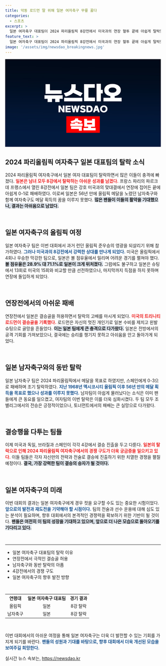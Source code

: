 ```yaml
---
title: 악동 로드먼 딸 위해 일본 여자축구 무릎 꿇다
categories:
  - 스포츠
excerpt: >
  일본 여자축구 대표팀이 2024 파리올림픽 8강전에서 미국과의 연장 혈투 끝에 아쉽게 탈락했습니다. 남자팀에 이어 여자팀마저 메달 획득의 꿈이 좌절되며 일본의 올림픽 여정은 막을 내렸습니다.
feature_text: >
  일본 여자축구 대표팀이 2024 파리올림픽 8강전에서 미국과의 연장 혈투 끝에 아쉽게 탈락했습니다. 남자팀에 이어 여자팀마저 메달 획득의 꿈이 좌절되며 일본의 올림픽 여정은 막을 내렸습니다.
image: '/assets/img/newsdao_breakingnews.jpg'
---
```


<p><img src="/assets/img/newsdao_breakingnews.jpg" alt="cryptoinkorea 속보" /></p>

<h2 data-ke-size="size26">2024 파리올림픽 여자축구 일본 대표팀의 탈락 소식</h2>

<p data-ke-size="size16">2024 파리올림픽 여자축구에서 일본 여자 대표팀이 탈락하면서 많은 이들이 충격에 빠졌다. <b><span style="color: #ee2323;">일본은 남녀 모두 8강에서 탈락하는 아쉬운 성과를 남겼다.</span></b> 프랑스 파리의 파르크 데 프랭스에서 열린 8강전에서 일본 팀은 강호 미국과의 맞대결에서 연장에 접어든 끝에 아쉽게 0-1로 패배하였다. 이로써 일본은 56년 만에 올림픽 메달을 노렸던 남자축구와 함께 여자축구도 메달 획득의 꿈을 이루지 못했다. <b><span style="background-color: #21538527;">많은 팬들이 이들의 활약을 기대했으나, 결과는 아쉬움으로 남았다.</span></b></p>

<p data-ke-size="size16">&nbsp;</p>

<h2 data-ke-size="size26">일본 여자축구의 올림픽 여정</h2>

<p data-ke-size="size16">일본 여자축구 팀은 이번 대회에서 과거 런던 올림픽 준우승의 영광을 되살리기 위해 참가하였다. <b><span style="color: #1a5490;">그러나 미국과의 8강전에서 강력한 상대를 만나게 되었다.</span></b> 미국은 올림픽에서 4회나 우승한 막강한 팀으로, 일본은 볼 점유율에서 밀리며 어려운 경기를 펼쳐야 했다. <b><span style="background-color: #21538527;">볼 점유율은 28.9% 대 71.1%로 일본이 크게 뒤처졌다.</span></b> 그럼에도 불구하고 일본은 슈팅에서 13회로 미국의 15회와 비교할 만큼 선전하였으나, 마지막까지 득점을 하지 못하며 연장에 돌입하게 되었다.</p>

<p data-ke-size="size16">&nbsp;</p>

<h2 data-ke-size="size26">연장전에서의 아쉬운 패배</h2>

<p data-ke-size="size16">연장전에서 일본은 결승골을 허용하면서 탈락의 고배를 마시게 되었다. <b><span style="color: #ee2323;">미국의 트리니티 로드먼이 결승골을 기록했다.</span></b> 로드먼은 자신의 멋진 개인기로 일본 수비를 제치고 왼발 슈팅으로 골망을 흔들었다. <b><span style="background-color: #21538527;">이는 일본 팀에게 큰 충격으로 다가왔다.</span></b> 일본은 전방에서의 공격 기회를 가져보았으나, 결국에는 승리를 챙기지 못하고 아쉬움을 안고 돌아가게 되었다.</p>

<p data-ke-size="size16">&nbsp;</p>

<h2 data-ke-size="size26">일본 남자축구와의 동반 탈락</h2>

<p data-ke-size="size16">일본 남자축구 팀은 2024 파리올림픽에서 메달을 목표로 하였지만, 스페인에게 0-3으로 패배하며 조기 탈락하였다. <b><span style="color: #1a5490;">지난 1968년 멕시코시티 올림픽 이후 56년 만의 메달 획득을 목표로 했으나 성과를 이루지 못했다.</span></b> 남자팀이 아쉽게 물러났다는 소식은 이미 팬들에게 큰 동요를 일으켰고, 여자팀의 이번 탈락은 이를 더욱 심화시켰다. 두 팀 모두 조별리그에서의 전승은 긍정적이었으나, 토너먼트에서의 패배는 큰 실망으로 다가왔다.</p>

<p data-ke-size="size16">&nbsp;</p>

<h2 data-ke-size="size26">결승행을 다투는 팀들</h2>

<p data-ke-size="size16">이제 미국과 독일, 브라질과 스페인이 각각 4강에서 결승 진출을 두고 다툰다. <b><span style="color: #ee2323;">일본의 탈락으로 인해 2024 파리올림픽 여자축구에서의 경쟁 구도가 더욱 궁금증을 일으키고 있다.</span></b> 이들 팀들은 각자 자신만의 전략과 전술로 결승에 진출하기 위한 치열한 경쟁을 펼칠 예정이다. <b><span style="background-color: #21538527;">결국, 가장 강력한 팀이 결승의 승자가 될 것이다.</span></b></p>

<p data-ke-size="size16">&nbsp;</p>

<h2 data-ke-size="size26">일본 여자축구의 미래</h2>

<p data-ke-size="size16">이번 대회의 결과는 일본 여자축구에게 경우 컷을 요구할 수도 있는 중요한 시험이었다. <b><span style="color: #1a5490;">앞으로의 발전과 재도전을 기약해야 할 시점이다.</span></b> 팀의 전술과 선수 운용에 대해 심도 있는 분석이 필요하며, 향후 대회에서의 본격적인 경쟁력을 확보하기 위한 기반이 될 것이다. <b><span style="background-color: #21538527;">팬들은 여전히 이 팀의 성장을 기대하고 있으며, 앞으로 더 나은 모습으로 돌아오기를 기다리고 있다.</span></b></p>

<p data-ke-size="size16">&nbsp;</p>

<hr>

<ul>
    <li>일본 여자축구 대표팀의 탈락 이유</li>
    <li>연장전에서 극적인 결승골 허용</li>
    <li>남자축구와 동반 탈락의 아픔</li>
    <li>4강전에서의 경쟁 구도</li>
    <li>일본 여자축구의 향후 발전 방향</li>
</ul>

<p data-ke-size="size16">&nbsp;</p>

<table style="width: 100%; border-collapse: collapse;">
    <tr>
        <td style="text-align: center; height: 17px;"><b>연령대</b></td>
        <td style="text-align: center; height: 17px;"><b>일본 여자축구 대표팀</b></td>
        <td style="text-align: center; height: 17px;"><b>경기 결과</b></td>
    </tr>
    <tr>
        <td style="text-align: center; height: 17px;">올림픽</td>
        <td style="text-align: center; height: 17px;">일본</td>
        <td style="text-align: center; height: 17px;">8강 탈락</td>
    </tr>
    <tr>
        <td style="text-align: center; height: 17px;">남자축구</td>
        <td style="text-align: center; height: 17px;">일본</td>
        <td style="text-align: center; height: 17px;">8강 탈락</td>
    </tr>
</table>

<p data-ke-size="size16">&nbsp;</p> 

<p data-ke-size="size16">이번 대회에서의 아쉬운 여정을 통해 일본 여자축구는 더욱 더 발전할 수 있는 기회를 가지게 되기를 바란다. <b><span style="color: #1a5490;">팬들의 성원과 기대를 바탕으로, 향후 대회에서 더욱 개선된 모습을 보여주길 희망한다.</span></b></p>
실시간 뉴스 속보는, <a href="https://newsdao.kr" rel="dofollow">https://newsdao.kr</a>


